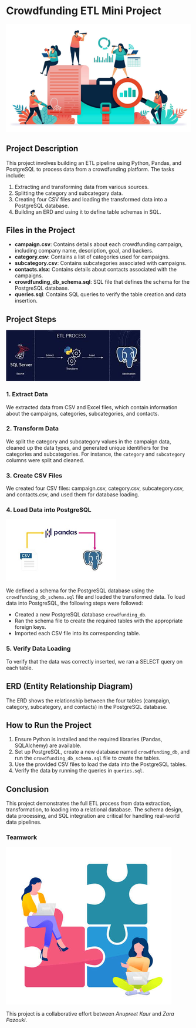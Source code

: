
# Crowdfunding ETL Mini Project
![Project](Images/design.jpg)

## Project Description
This project involves building an ETL pipeline using Python, Pandas, and PostgreSQL to process data from a crowdfunding platform. The tasks include:

1. Extracting and transforming data from various sources.
2. Splitting the category and subcategory data.
3. Creating four CSV files and loading the transformed data into a PostgreSQL database.
4. Building an ERD and using it to define table schemas in SQL.

## Files in the Project

- **campaign.csv**: Contains details about each crowdfunding campaign, including company name, description, goal, and backers.
- **category.csv**: Contains a list of categories used for campaigns.
- **subcategory.csv**: Contains subcategories associated with campaigns.
- **contacts.xlsx**: Contains details about contacts associated with the campaigns.
- **crowdfunding_db_schema.sql**: SQL file that defines the schema for the PostgreSQL database.
- **queries.sql**: Contains SQL queries to verify the table creation and data insertion.

## Project Steps
![Project](Images/download.jpg)

### 1. Extract Data
We extracted data from CSV and Excel files, which contain information about the campaigns, categories, subcategories, and contacts.

### 2. Transform Data
We split the category and subcategory values in the campaign data, cleaned up the data types, and generated unique identifiers for the categories and subcategories. For instance, the `category` and `subcategory` columns were split and cleaned.

### 3. Create CSV Files
We created four CSV files: campaign.csv, category.csv, subcategory.csv, and contacts.csv, and used them for database loading.

### 4. Load Data into PostgreSQL
![Project](Images/pys.jpg)

We defined a schema for the PostgreSQL database using the `crowdfunding_db_schema.sql` file and loaded the transformed data.
To load data into PostgreSQL, the following steps were followed:

- Created a new PostgreSQL database `crowdfunding_db`.
- Ran the schema file to create the required tables with the appropriate foreign keys.
- Imported each CSV file into its corresponding table.

### 5. Verify Data Loading
To verify that the data was correctly inserted, we ran a SELECT query on each table.

## ERD (Entity Relationship Diagram)
The ERD shows the relationship between the four tables (campaign, category, subcategory, and contacts) in the PostgreSQL database.

## How to Run the Project
1. Ensure Python is installed and the required libraries (Pandas, SQLAlchemy) are available.
2. Set up PostgreSQL, create a new database named `crowdfunding_db`, and run the `crowdfunding_db_schema.sql` file to create the tables.
3. Use the provided CSV files to load the data into the PostgreSQL tables.
4. Verify the data by running the queries in `queries.sql`.

## Conclusion
This project demonstrates the full ETL process from data extraction, transformation, to loading into a relational database. The schema design, data processing, and SQL integration are critical for handling real-world data pipelines.

### Teamwork
![Project](Images/team.jpg)

This project is a collaborative effort between *Anupreet Kaur* and *Zara Pazouki*.
